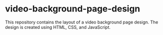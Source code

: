 # video-background-page-design
This repository contains the layout of a video background page design. The design is created using HTML, CSS, and JavaScript.

